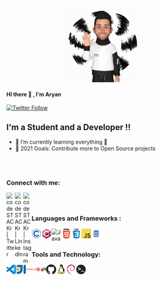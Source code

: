  
<p align="center">
  <img src="https://raw.githubusercontent.com/AryanP45/AryanP45/master/hello.gif" height="200" />
</p>

 #### HI there :wave: , I'm Aryan 

 [![Twitter Follow](https://img.shields.io/twitter/follow/Patil_Aryan?color=1DA1F2&logo=twitter&style=for-the-badge)](https://twitter.com/intent/follow?original_referer=https%3A%2F%2Fgithub.com%2FcodeSTACKr&screen_name=Patil_Aryan_)

 ## I'm a Student and a Developer !!

- 🌱 I’m currently learning everything 🤣
- 🥅 2021 Goals: Contribute more to Open Source projects
<!-- - ⚡ Fun fact: I love to draw and play guitar  -->
<br><br>

### Connect with me:

[<img align="left" alt="codeSTACKr | Twitter" width="22px" src="https://cdn.jsdelivr.net/npm/simple-icons@v3/icons/twitter.svg" />][twitter]
[<img align="left" alt="codeSTACKr | LinkedIn" width="22px" src="https://cdn.jsdelivr.net/npm/simple-icons@v3/icons/linkedin.svg" />][linkedin]
[<img align="left" alt="codeSTACKr | Instagram" width="22px" src="https://cdn.jsdelivr.net/npm/simple-icons@v3/icons/instagram.svg" />][instagram]

<br><br>

 ### Languages and Frameworks :

<img align="left" alt="HTML5" width="26px" src="https://raw.githubusercontent.com/devicons/devicon/master/icons/c/c-line.svg" />
<img align="left" alt="cplusplus" width="26px" src="https://raw.githubusercontent.com/devicons/devicon/master/icons/cplusplus/cplusplus-original.svg" />
<img align="left" alt="Java" width="26px" src="https://raw.githubusercontent.com/abranhe/programming-languages-logos/master/src/java/java_24x24.png" />
<img align="left" alt="HTML5" width="26px" src="https://raw.githubusercontent.com/github/explore/80688e429a7d4ef2fca1e82350fe8e3517d3494d/topics/html/html.png" />
<img align="left" alt="CSS3" width="26px" src="https://raw.githubusercontent.com/github/explore/80688e429a7d4ef2fca1e82350fe8e3517d3494d/topics/css/css.png" />
<img align="left" alt="JavaScript" width="26px" src="https://raw.githubusercontent.com/github/explore/80688e429a7d4ef2fca1e82350fe8e3517d3494d/topics/javascript/javascript.png" />
<img align="left" alt="SQL" width="26px" src="https://raw.githubusercontent.com/github/explore/80688e429a7d4ef2fca1e82350fe8e3517d3494d/topics/sql/sql.png" />

<br><br>

### Tools and Technology:

<img align="left" alt="Visual Studio Code" width="26px" src="https://raw.githubusercontent.com/github/explore/80688e429a7d4ef2fca1e82350fe8e3517d3494d/topics/visual-studio-code/visual-studio-code.png" />
<img align="left" alt="IntelliJ Idea" width="26px" src="https://raw.githubusercontent.com/devicons/devicon/master/icons/intellij/intellij-original.svg" />
<img align="left" alt="Oracle" width="26px" src="https://raw.githubusercontent.com/devicons/devicon/master/icons/oracle/oracle-original.svg" />
<img align="left" alt="Git" width="26px" src="https://raw.githubusercontent.com/github/explore/80688e429a7d4ef2fca1e82350fe8e3517d3494d/topics/git/git.png" />
<img align="left" alt="GitHub" width="26px" src="https://raw.githubusercontent.com/github/explore/78df643247d429f6cc873026c0622819ad797942/topics/github/github.png" />
<img align="left" alt="Linux" width="26px" src="https://raw.githubusercontent.com/devicons/devicon/master/icons/linux/linux-original.svg" />
<img align="left" alt="Debian" width="26px" src="https://raw.githubusercontent.com/devicons/devicon/master/icons/debian/debian-original.svg" />
<img align="left" alt="Terminal" width="26px" src="https://raw.githubusercontent.com/github/explore/80688e429a7d4ef2fca1e82350fe8e3517d3494d/topics/terminal/terminal.png" />

[twitter]: https://twitter.com/Patil_Aryan_
[instagram]: https://instagram.com/aryan_45910
[linkedin]: https://www.linkedin.com/in/aryan-patil-390303206
